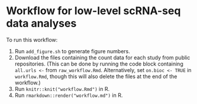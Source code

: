 # Workflow for low-level scRNA-seq data analyses

To run this workflow:

1. Run `add_figure.sh` to generate figure numbers.
2. Download the files containing the count data for each study from public repositories.
(This can be done by running the code block containing `all.urls <-` from `raw_workflow.Rmd`.
Alternatively, set `on.bioc <- TRUE` in `workflow.Rmd`, though this will also delete the files at the end of the workflow.)
3. Run `knitr::knit("workflow.Rmd")` in R.
4. Run `rmarkdown::render("workflow.md")` in R.
